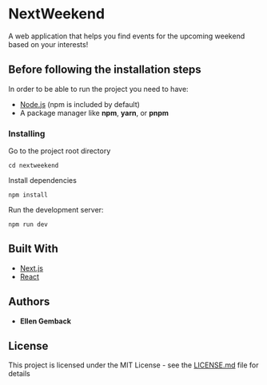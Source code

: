 # NextWeekend
A web application that helps you find events for the upcoming weekend based on your interests!

## Before following the installation steps
In order to be able to run the project you need to have:
* [Node.js](https://nodejs.org/) (npm is included by default)
* A package manager like **npm**, **yarn**, or **pnpm**

### Installing

Go to the project root directory
```
cd nextweekend
```
Install dependencies
```
npm install
```
Run the development server:
```
npm run dev
```

## Built With
* [Next.js](https://nextjs.org/)
* [React](https://react.dev/)


## Authors

* **Ellen Gemback**

## License

This project is licensed under the MIT License - see the [LICENSE.md](LICENSE.md) file for details
